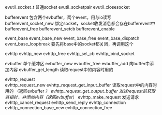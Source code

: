evutil_socket_t  普通socket
	evutil_socketpair
	evutil_closesocket

bufferevent  包含两个evbuffer，两个event，用与io读写
	bufferevent_socket_new  绑定socket，socket收发消息都会存在bufferevent中
	bufferevent_free
		bufferevent_setcb
		bufferevent_enable

event_base
	event_base_new
	event_base_free
		event_base_dispatch
		event_base_loopbreak 要先将base中的socket都关闭，再调用这个

evhttp
	evhttp_new
	evhttp_free
		evhttp_set_cb
		evhttp_bind_socket

evbuffer  单个缓冲区
	evbuffer_new
	evbuffer_free
		evbuffer_add  向buffer中添加内容
		evbuffer_get_length 读取request中的内容时用的
		
evhttp_request  
	evhttp_request_new
		evhttp_request_get_input_buffer 读取request中的内容时用的 （返回evbuffer *）
		evhttp_request_get_output_buffer 发送request前获取其指针，并添加内容（返回evbuffer*）
		evhttp_make_request  发送请求
		evhttp_cancel_request
		evhttp_send_reply
evhttp_connection
	evhttp_connection_base_new
	evhttp_connection_free